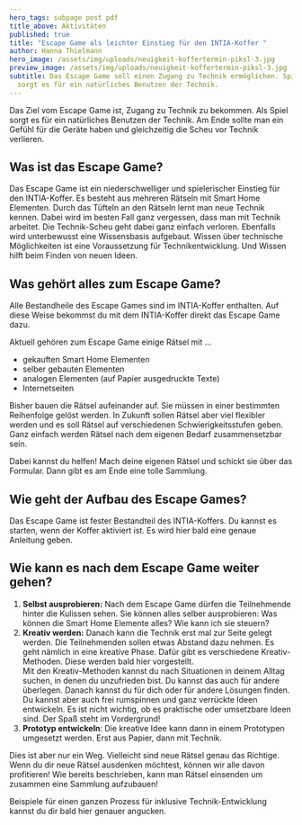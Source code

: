 ```yaml
---
hero_tags: subpage post pdf
title_above: Aktivitäten
published: true
title: "Escape Game als leichter Einstieg für den INTIA-Koffer "
author: Hanna Thielmann
hero_image: /assets/img/uploads/neuigkeit-koffertermin-piksl-3.jpg
preview_image: /assets/img/uploads/neuigkeit-koffertermin-piksl-3.jpg
subtitle: Das Escape Game soll einen Zugang zu Technik ermöglichen. Spielerisch
  sorgt es für ein natürliches Benutzen der Technik.
---
```


<!--StartFragment-->

Das Ziel vom Escape Game ist, Zugang zu Technik zu bekommen. Als Spiel sorgt es für ein natürliches Benutzen der Technik. Am Ende sollte man ein Gefühl für die Geräte haben und gleichzeitig die Scheu vor Technik verlieren.

## Was ist das Escape Game? 

Das Escape Game ist ein niederschwelliger und spielerischer Einstieg für den INTIA-Koffer. Es besteht aus mehreren Rätseln mit Smart Home Elementen. Durch das Tüfteln an den Rätseln lernt man neue Technik kennen. Dabei wird im besten Fall ganz vergessen, dass man mit Technik arbeitet. Die Technik-Scheu geht dabei ganz einfach verloren. Ebenfalls wird unterbewusst eine Wissensbasis aufgebaut. Wissen über technische Möglichkeiten ist eine Voraussetzung für Technikentwicklung. Und Wissen hilft beim Finden von neuen Ideen.

## Was gehört alles zum Escape Game? 

Alle Bestandheile des Escape Games sind im INTIA-Koffer enthalten. Auf diese Weise bekommst du mit dem INTIA-Koffer direkt das Escape Game dazu.

Aktuell gehören zum Escape Game einige Rätsel mit ...

- gekauften Smart Home Elementen
- selber gebauten Elementen
- analogen Elementen (auf Papier ausgedruckte Texte)
- Internetseiten

Bisher bauen die Rätsel aufeinander auf. Sie müssen in einer bestimmten Reihenfolge gelöst werden. In Zukunft sollen Rätsel aber viel flexibler werden und es soll Rätsel auf verschiedenen Schwierigkeitsstufen geben. Ganz einfach werden Rätsel nach dem eigenen Bedarf zusammensetzbar sein.

Dabei kannst du helfen! Mach deine eigenen Rätsel und schickt sie über das Formular. Dann gibt es am Ende eine tolle Sammlung.

## Wie geht der Aufbau des Escape Games? 

Das Escape Game ist fester Bestandteil des INTIA-Koffers. Du kannst es starten, wenn der Koffer aktiviert ist. Es wird hier bald eine genaue Anleitung geben.

## Wie kann es nach dem Escape Game weiter gehen? 

1. **Selbst ausprobieren:** Nach dem Escape Game dürfen die Teilnehmende hinter die Kulissen sehen. Sie können alles selber ausprobieren: Was können die Smart Home Elemente alles? Wie kann ich sie steuern?
2. **Kreativ werden:** Danach kann die Technik erst mal zur Seite gelegt werden. Die Teilnehmenden sollen etwas Abstand dazu nehmen. Es geht nämlich in eine kreative Phase. Dafür gibt es verschiedene Kreativ-Methoden. Diese werden bald hier vorgestellt. \
   Mit den Kreativ-Methoden kannst du nach Situationen in deinem Alltag suchen, in denen du unzufrieden bist. Du kannst das auch für andere überlegen. Danach kannst du für dich oder für andere Lösungen finden. Du kannst aber auch frei rumspinnen und ganz verrückte Ideen entwickeln. Es ist nicht wichtig, ob es praktische oder umsetzbare Ideen sind. Der Spaß steht im Vordergrund!
3. **Prototyp entwickeln**: Die kreative Idee kann dann in einem Prototypen umgesetzt werden. Erst aus Papier, dann mit Technik.

Dies ist aber nur ein Weg. Vielleicht sind neue Rätsel genau das Richtige. Wenn du dir neue Rätsel ausdenken möchtest, können wir alle davon profitieren! Wie bereits beschrieben, kann man Rätsel einsenden um zusammen eine Sammlung aufzubauen!

Beispiele für einen ganzen Prozess für inklusive Technik-Entwicklung kannst du dir bald hier genauer angucken.

<!--EndFragment-->
